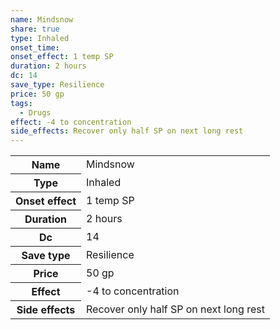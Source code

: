```yaml
---
name: Mindsnow
share: true
type: Inhaled
onset_time: 
onset_effect: 1 temp SP
duration: 2 hours
dc: 14
save_type: Resilience
price: 50 gp
tags:
  - Drugs
effect: -4 to concentration
side_effects: Recover only half SP on next long rest
---
```


<p><span style="overflow-x: auto;"><table><tbody><tr><th>Name</th><td>Mindsnow</td></tr><tr><th>Type</th><td>Inhaled</td></tr><tr><th>Onset effect</th><td>1 temp SP</td></tr><tr><th>Duration</th><td>2 hours</td></tr><tr><th>Dc</th><td>14</td></tr><tr><th>Save type</th><td>Resilience</td></tr><tr><th>Price</th><td>50 gp</td></tr><tr><th>Effect</th><td>-4 to concentration</td></tr><tr><th>Side effects</th><td>Recover only half SP on next long rest</td></tr></tbody></table></span></p>